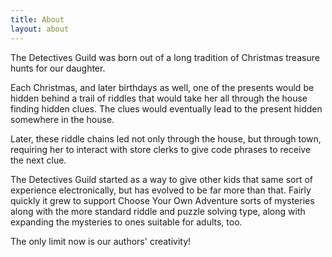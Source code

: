 ```yaml
---
title: About
layout: about 
---
```


The Detectives Guild was born out of a long tradition of Christmas treasure hunts for our daughter.

Each Christmas, and later birthdays as well, one of the presents would be hidden behind a trail of riddles that would take her all through the house finding hidden clues.  The clues would eventually lead to the present hidden somewhere in the house.

Later, these riddle chains led not only through the house, but through town, requiring her to interact with store clerks to give code phrases to receive the next clue.  

The Detectives Guild started as a way to give other kids that same sort of experience electronically, but has evolved to be far more than that.  Fairly quickly it grew to support Choose Your Own Adventure sorts of mysteries along with the more standard riddle and puzzle solving type, along with expanding the mysteries to ones suitable for adults, too.

The only limit now is our authors' creativity!



